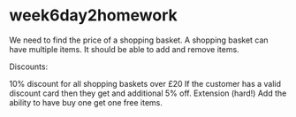 # week6day2homework

We need to find the price of a shopping basket. A shopping basket can have multiple items. It should be able to add and remove items.

Discounts:

10% discount for all shopping baskets over £20
If the customer has a valid discount card then they get and additional 5% off.
Extension (hard!) Add the ability to have buy one get one free items.
